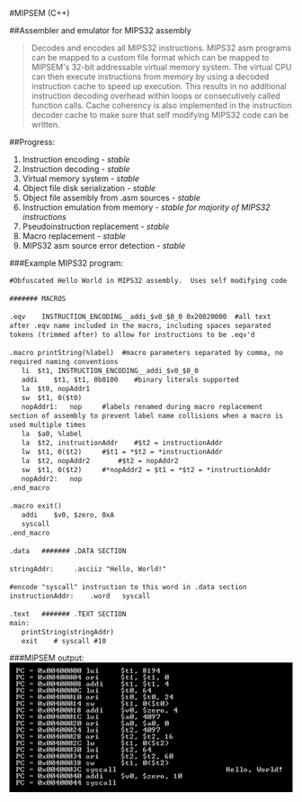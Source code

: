#MIPSEM (C++)  

##Assembler and emulator for MIPS32 assembly   
   
>Decodes and encodes all MIPS32 instructions.  MIPS32 asm programs can be mapped to a custom file format which can be mapped to MIPSEM's 32-bit addressable virtual memory system.  The virtual CPU can then execute instructions from memory by using a decoded instruction cache to speed up execution.  This results in no additional instruction decoding overhead within loops or consecutively called function calls.  Cache coherency is also implemented in the instruction decoder cache to make sure that self modifying MIPS32 code can be written.   
   
   
##Progress:   
1. Instruction encoding	-	*stable*     
2. Instruction decoding	-	*stable*     
3. Virtual memory system	-	*stable*     
4. Object file disk serialization	-	*stable*     
5. Object file assembly from .asm sources	-	*stable*   
6. Instruction emulation from memory	-	  *stable for majority of MIPS32 instructions*       
7. Pseudoinstruction replacement	-	*stable*    
8. Macro replacement	-	*stable*     
9. MIPS32 asm source error detection	-	*stable*  
     
###Example MIPS32 program:               
      
 ```Assembly
#Obfuscated Hello World in MIPS32 assembly.  Uses self modifying code

####### MACROS

.eqv	INSTRUCTION_ENCODING__addi_$v0_$0_0	0x20020000	#all text after .eqv name included in the macro, including spaces separated tokens (trimmed after) to allow for instructions to be .eqv'd

.macro printString(%label)	#macro parameters separated by comma, no required naming conventions
	li	$t1, INSTRUCTION_ENCODING__addi_$v0_$0_0
	addi	$t1, $t1, 0b0100	#binary literals supported
	la	$t0, nopAddr1
	sw	$t1, 0($t0)
	nopAddr1:	nop		#labels renamed during macro replacement section of assembly to prevent label name collisions when a macro is used multiple times
	la	$a0, %label
	la	$t2, instructionAddr	#$t2 = instructionAddr
	lw	$t1, 0($t2)		#$t1 = *$t2 = *instructionAddr
	la	$t2, nopAddr2		#$t2 = nopAddr2
	sw	$t1, 0($t2)		#*nopAddr2 = $t1 = *$t2 = *instructionAddr
	nopAddr2:	nop
.end_macro

.macro exit()
	addi	$v0, $zero, 0xA
	syscall
.end_macro
	
.data	####### .DATA SECTION

stringAddr:		.asciiz	"Hello, World!"

#encode "syscall" instruction to this word in .data section
instructionAddr:	.word	syscall	

.text	####### .TEXT SECTION
main:
	printString(stringAddr)
	exit	# syscall #10
```    
      

###MIPSEM output:      
![Screenshot](/demos/selfModifyingHelloWorld_output.png?raw=true)















